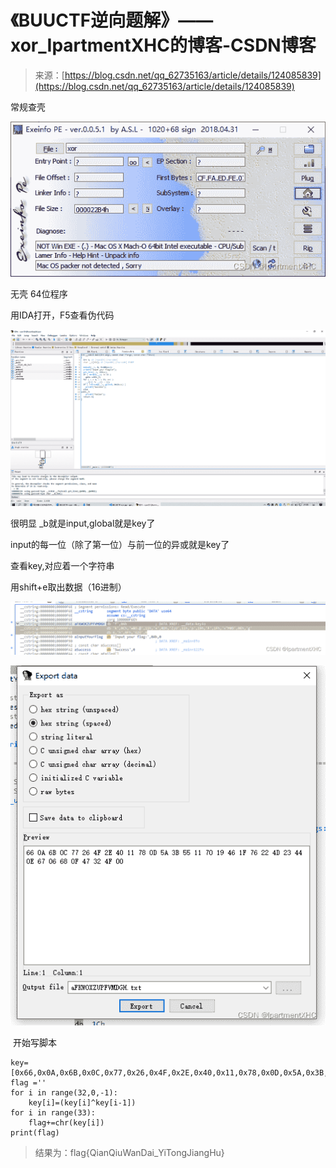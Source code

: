 <!--yml
category: 未分类
date: 2022-04-26 14:38:04
-->

# 《BUUCTF逆向题解》——xor_IpartmentXHC的博客-CSDN博客

> 来源：[https://blog.csdn.net/qq_62735163/article/details/124085839](https://blog.csdn.net/qq_62735163/article/details/124085839)

常规查壳

![](img/8ee2eea46407ea3796c8be4ece2456e9.png)

无壳 64位程序

用IDA打开，F5查看伪代码

![](img/7b3e92dd3d5a92be2e6b3b44a0a27c15.png)

很明显 _b就是input,global就是key了

input的每一位（除了第一位）与前一位的异或就是key了

查看key,对应着一个字符串

用shift+e取出数据（16进制）

![](img/2a5b047621d310f003c28881101e3ee0.png)

![](img/a769c598116a9886c60cb16c63bceb5c.png)

 开始写脚本

```
key=[0x66,0x0A,0x6B,0x0C,0x77,0x26,0x4F,0x2E,0x40,0x11,0x78,0x0D,0x5A,0x3B,0x55,0x11,0x70,0x19,0x46,0x1F,0x76,0x22,0x4D,0x23,0x44,0x0E,0x67,0x06,0x68,0x0F,0x47,0x32,0x4F]
flag =''
for i in range(32,0,-1):
    key[i]=(key[i]^key[i-1])
for i in range(33):
    flag+=chr(key[i])
print(flag)
```

> 结果为：flag{QianQiuWanDai_YiTongJiangHu}